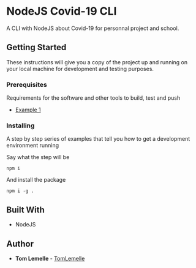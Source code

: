 # NodeJS Covid-19 CLI

A CLI with NodeJS about Covid-19 for personnal project and school.

## Getting Started

These instructions will give you a copy of the project up and running on
your local machine for development and testing purposes.

### Prerequisites

Requirements for the software and other tools to build, test and push 
- [Example 1](https://nodejs.org/en/)

### Installing

A step by step series of examples that tell you how to get a development
environment running

Say what the step will be

    npm i

And install the package

    npm i -g .

## Built With

  - NodeJS

## Author

  - **Tom Lemelle** -
    [TomLemelle](https://github.com/TomLemelle)
